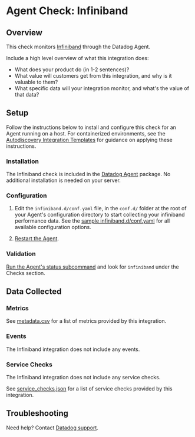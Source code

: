 # Agent Check: Infiniband

## Overview

This check monitors [Infiniband][1] through the Datadog Agent. 

Include a high level overview of what this integration does:
- What does your product do (in 1-2 sentences)?
- What value will customers get from this integration, and why is it valuable to them?
- What specific data will your integration monitor, and what's the value of that data?

## Setup

Follow the instructions below to install and configure this check for an Agent running on a host. For containerized environments, see the [Autodiscovery Integration Templates][3] for guidance on applying these instructions.

### Installation

The Infiniband check is included in the [Datadog Agent][2] package.
No additional installation is needed on your server.

### Configuration

1. Edit the `infiniband.d/conf.yaml` file, in the `conf.d/` folder at the root of your Agent's configuration directory to start collecting your infiniband performance data. See the [sample infiniband.d/conf.yaml][4] for all available configuration options.

2. [Restart the Agent][5].

### Validation

[Run the Agent's status subcommand][6] and look for `infiniband` under the Checks section.

## Data Collected

### Metrics

See [metadata.csv][7] for a list of metrics provided by this integration.

### Events

The Infiniband integration does not include any events.

### Service Checks

The Infiniband integration does not include any service checks.

See [service_checks.json][8] for a list of service checks provided by this integration.

## Troubleshooting

Need help? Contact [Datadog support][9].


[1]: **LINK_TO_INTEGRATION_SITE**
[2]: https://app.datadoghq.com/account/settings/agent/latest
[3]: https://docs.datadoghq.com/agent/kubernetes/integrations/
[4]: https://github.com/DataDog/integrations-core/blob/master/infiniband/datadog_checks/infiniband/data/conf.yaml.example
[5]: https://docs.datadoghq.com/agent/guide/agent-commands/#start-stop-and-restart-the-agent
[6]: https://docs.datadoghq.com/agent/guide/agent-commands/#agent-status-and-information
[7]: https://github.com/DataDog/integrations-core/blob/master/infiniband/metadata.csv
[8]: https://github.com/DataDog/integrations-core/blob/master/infiniband/assets/service_checks.json
[9]: https://docs.datadoghq.com/help/
